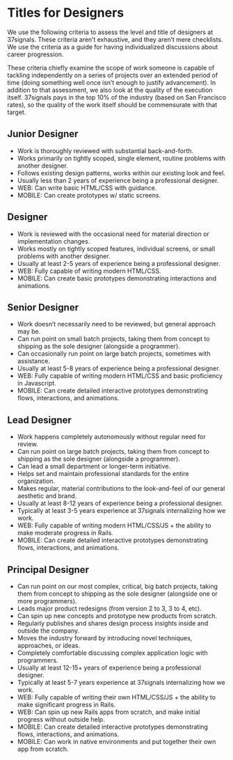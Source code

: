# Titles for Designers

We use the following criteria to assess the level and title of designers at 37signals. These criteria aren’t exhaustive, and they aren’t mere checklists. We use the criteria as a guide for having individualized discussions about career progression.

These criteria chiefly examine the scope of work someone is capable of tackling independently on a series of projects over an extended period of time (doing something well once isn’t enough to justify advancement). In addition to that assessment, we also look at the quality of the execution itself. 37signals pays in the top 10% of the industry (based on San Francisco rates), so the quality of the work itself should be commensurate with that target.

## Junior Designer

* Work is thoroughly reviewed with substantial back-and-forth.
* Works primarily on tightly scoped, single element, routine problems with another designer.
* Follows existing design patterns, works within our existing look and feel.
* Usually less than 2 years of experience being a professional designer.
* WEB: Can write basic HTML/CSS with guidance.
* MOBILE: Can create prototypes w/ static screens.

## Designer

* Work is reviewed with the occasional need for material direction or implementation changes.
* Works mostly on tightly scoped features, individual screens, or small problems with another designer.
* Usually at least 2-5 years of experience being a professional designer.
* WEB: Fully capable of writing modern HTML/CSS.
* MOBILE: Can create basic prototypes demonstrating interactions and animations.

## Senior Designer

* Work doesn’t necessarily need to be reviewed, but general approach may be.
* Can run point on small batch projects, taking them from concept to shipping as the sole designer (alongside a programmer).
* Can occasionally run point on large batch projects, sometimes with assistance.
* Usually at least 5-8 years of experience being a professional designer.
* WEB: Fully capable of writing modern HTML/CSS and basic proficiency in Javascript.
* MOBILE: Can create detailed interactive prototypes demonstrating flows, interactions, and animations.

## Lead Designer

* Work happens completely autonomously without regular need for review.
* Can run point on large batch projects, taking them from concept to shipping as the sole designer (alongside a programmer).
* Can lead a small department or longer-term initiative.
* Helps set and maintain professional standards for the entire organization.
* Makes regular, material contributions to the look-and-feel of our general aesthetic and brand.
* Usually at least 8-12 years of experience being a professional designer.
* Typically at least 3-5 years experience at 37signals internalizing how we work.
* WEB: Fully capable of writing modern HTML/CSS/JS + the ability to make moderate progress in Rails.
* MOBILE: Can create detailed interactive prototypes demonstrating flows, interactions, and animations.

## Principal Designer

* Can run point on our most complex, critical, big batch projects, taking them from concept to shipping as the sole designer (alongside one or more programmers).
* Leads major product redesigns (from version 2 to 3, 3 to 4, etc).
* Can spin up new concepts and prototype new products from scratch.
* Regularly publishes and shares design process insights inside and outside the company.
* Moves the industry forward by introducing novel techniques, approaches, or ideas.
* Completely comfortable discussing complex application logic with programmers.
* Usually at least 12-15+ years of experience being a professional designer.
* Typically at least 5-7 years experience at 37signals internalizing how we work.
* WEB: Fully capable of writing their own HTML/CSS/JS + the ability to make significant progress in Rails.
* WEB: Can spin up new Rails apps from scratch, and make initial progress without outside help.
* MOBILE: Can create detailed interactive prototypes demonstrating flows, interactions, and animations.
* MOBILE: Can work in native environments and put together their own app from scratch.
